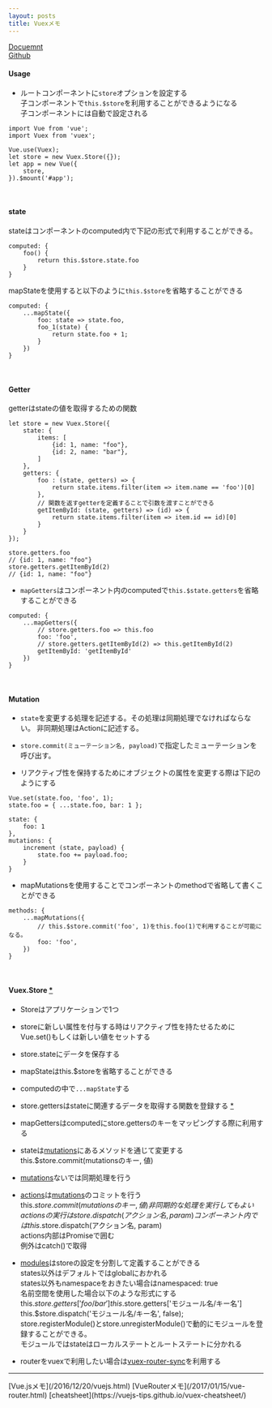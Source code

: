 ```yaml
---
layout: posts
title: Vuexメモ 
---
```

[Docuemnt](https://vuex.vuejs.org/en/)  
[Github](https://github.com/vuejs/vuex)  

#### Usage

* ルートコンポーネントに`store`オプションを設定する  
子コンポーネントで`this.$store`を利用することができるようになる  
子コンポーネントには自動で設定される  

```
import Vue from 'vue';
import Vuex from 'vuex';

Vue.use(Vuex);
let store = new Vuex.Store({});
let app = new Vue({
    store,
}).$mount('#app');
```

<br>

#### state

stateはコンポーネントのcomputed内で下記の形式で利用することができる。


```
computed: {
    foo() {
        return this.$store.state.foo
    }
}
```

mapStateを使用すると以下のように`this.$store`を省略することができる

```
computed: {
    ...mapState({
        foo: state => state.foo,
        foo_1(state) {
            return state.foo + 1;
        }
    })
}
```

<br>

#### Getter

getterはstateの値を取得するための関数

```
let store = new Vuex.Store({ 
    state: {
        items: [
            {id: 1, name: "foo"},
            {id: 2, name: "bar"},
        ]
    },
    getters: {
        foo : (state, getters) => {
            return state.items.filter(item => item.name == 'foo')[0]
        },
        // 関数を返すgetterを定義することで引数を渡すことができる
        getItemById: (state, getters) => (id) => {
            return state.items.filter(item => item.id == id)[0]
        }
    }
});

store.getters.foo
// {id: 1, name: "foo"}
store.getters.getItemById(2)
// {id: 1, name: "foo"}
```

* `mapGetters`はコンポーネント内のcomputedで`this.$state.getters`を省略することができる

```
computed: {
    ...mapGetters({
        // store.getters.foo => this.foo
        foo: 'foo',
        // store.getters.getItemById(2) => this.getItemById(2)
        getItemById: 'getItemById' 
    })
}
```

<br>

#### Mutation

* `state`を変更する処理を記述する。その処理は同期処理でなければならない。
非同期処理はActionに記述する。  

* `store.commit(ミューテーション名, payload)`で指定したミューテーションを呼び出す。

* リアクティブ性を保持するためにオブジェクトの属性を変更する際は下記のようにする

```
Vue.set(state.foo, 'foo', 1); 
state.foo = { ...state.foo, bar: 1 };
```

```
state: {
    foo: 1
},
mutations: {
    increment (state, payload) {
        state.foo += payload.foo;
    }
}
```

* mapMutationsを使用することでコンポーネントのmethodで省略して書くことができる

```
methods: {
    ...mapMutations({
        // this.$store.commit('foo', 1)をthis.foo(1)で利用することが可能になる。
        foo: 'foo',
    })
}
```

<br>

#### Vuex.Store [\*](https://vuex.vuejs.org/en/api.html)

* Storeはアプリケーションで1つ  

* storeに新しい属性を付与する時はリアクティブ性を持たせるためにVue.set()もしくは新しい値をセットする  

* store.stateにデータを保存する  

* mapStateはthis.$storeを省略することができる  

* computedの中で`...mapState`する  

* store.gettersはstateに関連するデータを取得する関数を登録する [\*](https://vuex.vuejs.org/en/getters.html)  

* mapGettersはcomputedにstore.gettersのキーをマッピングする際に利用する  

* stateは[mutations](https://vuex.vuejs.org/en/mutations.html)にあるメソッドを通じて変更する
this.$store.commit(mutationsのキー, 値)  

* [mutations](https://vuex.vuejs.org/en/mutations.html)ないでは同期処理を行う   

* [actions](https://vuex.vuejs.org/en/actions.html)は[mutations](https://vuex.vuejs.org/en/mutations.html)のコミットを行う  
this.$store.commit(mutationsのキー, 値)  
非同期的な処理を実行してもよい  
actionsの実行はstore.dispatch(アクション名, param)  
コンポーネント内ではthis.$store.dispatch(アクション名, param)   
actions内部はPromiseで囲む  
例外はcatch()で取得  

* [modules](https://vuex.vuejs.org/en/modules.html)はstoreの設定を分割して定義することができる  
states以外はデフォルトではglobalにおかれる  
states以外もnamespaceをおきたい場合はnamespaced: true  
名前空間を使用した場合以下のような形式にする  
this.$store.getters['foo/bar']  
this.$store.getters['モジュール名/キー名']  
this.$store.dispatch('モジュール名/キー名', false);  
store.registerModule()とstore.unregisterModule()で動的にモジュールを登録することができる。  
モジュールではstateはローカルステートとルートステートに分かれる  

* routerをvuexで利用したい場合は[vuex-router-sync](https://github.com/vuejs/vuex-router-sync)を利用する

<hr>
[Vue.jsメモ](/2016/12/20/vuejs.html)  
[VueRouterメモ](/2017/01/15/vue-router.html)  
[cheatsheet](https://vuejs-tips.github.io/vuex-cheatsheet/)  
